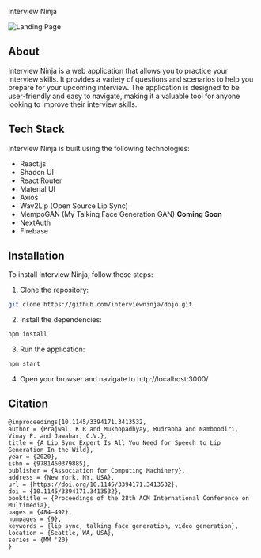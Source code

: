 Interview Ninja

![Landing Page](https://i.imghippo.com/files/MtA1h1728062624.png)

## About

Interview Ninja is a web application that allows you to practice your interview skills. It provides a variety of questions and scenarios to help you prepare for your upcoming interview. The application is designed to be user-friendly and easy to navigate, making it a valuable tool for anyone looking to improve their interview skills.

## Tech Stack

Interview Ninja is built using the following technologies:

- React.js
- Shadcn UI
- React Router
- Material UI
- Axios
- Wav2Lip (Open Source Lip Sync)
- MempoGAN (My Talking Face Generation GAN) **Coming Soon**
- NextAuth
- Firebase

## Installation

To install Interview Ninja, follow these steps:

1. Clone the repository:

```bash
git clone https://github.com/interviewninja/dojo.git
```

2. Install the dependencies:

```bash
npm install
```

3. Run the application:

```bash
npm start
```

4. Open your browser and navigate to http://localhost:3000/

## Citation 
```
@inproceedings{10.1145/3394171.3413532,
author = {Prajwal, K R and Mukhopadhyay, Rudrabha and Namboodiri, Vinay P. and Jawahar, C.V.},
title = {A Lip Sync Expert Is All You Need for Speech to Lip Generation In the Wild},
year = {2020},
isbn = {9781450379885},
publisher = {Association for Computing Machinery},
address = {New York, NY, USA},
url = {https://doi.org/10.1145/3394171.3413532},
doi = {10.1145/3394171.3413532},
booktitle = {Proceedings of the 28th ACM International Conference on Multimedia},
pages = {484–492},
numpages = {9},
keywords = {lip sync, talking face generation, video generation},
location = {Seattle, WA, USA},
series = {MM '20}
}
```